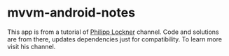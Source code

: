 # mvvm-android-notes

This app is from a tutorial of [Philipp Lockner](https://www.youtube.com/watch?v=8YPXv7xKh2w) channel. Code and solutions are from there, updates dependencies just for compatibility. To learn more visit his channel.